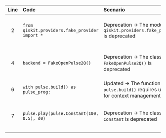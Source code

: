 | Line | Code                                         | Scenario                                                  | Reference                                          | Artifact                   | Refactoring                                                                   |
| :--: | :---                                        | :-------                                                 | :-------                                          | :-------                   | :----------                                                                  |
| 2    | `from qiskit.providers.fake_provider import *` | Deprecation -> The module `qiskit.providers.fake_provider` is deprecated | qrn_notax_ddbb--aa6cda1f-af91-4940-8d4c-1897f9a56701 | qiskit.providers.fake_provider | `from qiskit_ibm_runtime.fake_provider import *`                          |
| 4    | `backend = FakeOpenPulse2Q()`              | Deprecation -> The class `FakeOpenPulse2Q()` is deprecated | qrn_notax_ddbb--aa6cda1f-af91-4940-8d4c-1897f9a56701 | FakeOpenPulse2Q            | `backend = FakeProvider().get_backend("fake_open_pulse_2q")`               |
| 6    | `with pulse.build() as pulse_prog:`        | Updated -> The function `pulse.build()` requires updates for context management | IK                                               | pulse                      | `with pulse.build() as pulse_prog:`                                         |
| 7    | `pulse.play(pulse.Constant(100, 0.5), d0)` | Deprecation -> The class `Constant` is deprecated       | qrn_notax_ddbb--508fb6f3-cdfc-4b96-ad81-f550801dbe2f | pulse                      | `pulse.play(pulse.SymbolicPulse(100, 0.5, 10).get_waveform(), d0)` |